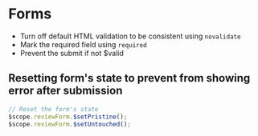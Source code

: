 # Forms
- Turn off default HTML validation to be consistent using `novalidate`
- Mark the required field using `required`
- Prevent the submit if not $valid

## Resetting form's state to prevent from showing error after submission
```js
// Reset the form's state
$scope.reviewForm.$setPristine();
$scope.reviewForm.$setUntouched();
```
